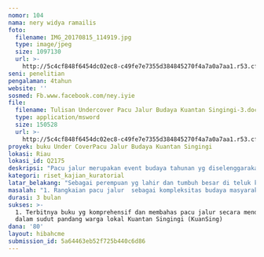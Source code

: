 ```yaml
---
nomor: 104
nama: nery widya ramailis
foto:
  filename: IMG_20170815_114919.jpg
  type: image/jpeg
  size: 1097130
  url: >-
    http://5c4cf848f6454dc02ec8-c49fe7e7355d384845270f4a7a0a7aa1.r53.cf2.rackcdn.com/c06191d5-adf8-4a40-bd3b-a163cd73cc89/IMG_20170815_114919.jpg
seni: penelitian
pengalaman: 4tahun
website: ''
sosmed: Fb.www.facebook.com/ney.iyie
file:
  filename: Tulisan Undercover Pacu Jalur Budaya Kuantan Singingi-3.doc
  type: application/msword
  size: 150528
  url: >-
    http://5c4cf848f6454dc02ec8-c49fe7e7355d384845270f4a7a0a7aa1.r53.cf2.rackcdn.com/aa833739-5841-4a74-b7ed-d0cb07ebb6f2/Tulisan%20Undercover%20Pacu%20Jalur%20Budaya%20Kuantan%20Singingi-3.doc
proyek: buku Under CoverPacu Jalur Budaya Kuantan Singingi
lokasi: Riau
lokasi_id: Q2175
deskripsi: "Pacu jalur merupakan event budaya tahunan yg diselenggarakan di teluk kuantan kab. Kuantan singingi, propinsi Riau. Bagi pengunjung dr luar RIau, pacu jalur merupakan perlombaan Dayung perahu. Namun bagi kami,pacu jalur merupakan kompleksitas budaya masyarakat yg melibatkan budaya mistis, kuliner hingga kejahatan budaya berupa judi/taruhan,bahkan tindak pencopetan. Dlm buku ini nanti akan diungkap sisi lain budaya melalui penelitian dg pendekatan etnometodologi yang akan memperkaya khasanah pemikiran perempuan tentang kebudayaan setempat\r\n"
kategori: riset_kajian_kuratorial
latar_belakang: "Sebagai perempuan yg lahir dan tumbuh besar di teluk kuantan, ada rasa bangga tatkala pacu jalur memperoleh kehormatan sebagai salah satu event nasional yg Memperoleh piala anugerah pesona indonesia kategori festival pariwisata terpopuler 2017.\r\nNamun sebagai putri daerah ada beberapa hal yang kiranya butuh didalami. Dominasi peserta pacu jalur yang semuanya adalah laki-laki mendapat ruang utama pelaku budaya pacu jalur, sementara kaum perempuan hanya memasak konji anak lobah dalam rangkaian festival  itu sendiri masih belum di apresiasi sepenuhnya. Belum lagi di balik layar kekuatan pacu jalur, dilibatkan juga pelaku spiritual kebatinan yg ternyata ada pula sosok perempuannya. "
masalah: "1. Rangkaian pacu jalur  sebagai kompleksitas budaya masyarakat kuantan singingi\r\n2. Budaya maritim yang terjaga lintas generasi\r\n3. Perekat budaya asli berupa gotong royong, musyawarah ninik mamak, dalam konteks keIndonesiaan yang plural"
durasi: 3 bulan
sukses: >-
  1. Terbitnya buku yg komprehensif dan membahas pacu jalur secara mendalam
  dalam sudut pandang warga lokal Kuantan Singingi (KuanSing)
dana: '80'
layout: hibahcme
submission_id: 5a64463eb52f725b440c6d86
---
```

